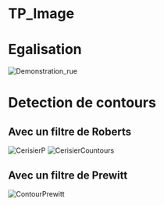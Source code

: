 # TP_Image
# Egalisation
![Demonstration_rue](https://github.com/mateohubert2/TP_Image/assets/104895927/753d8e04-86db-4563-931c-4fea21c55a61)
# Detection de contours
## Avec un filtre de Roberts
![CerisierP](https://github.com/mateohubert2/TP_Image/assets/104895927/fa27b584-a29c-4f85-8114-4ca3ef9a490f)
![CerisierCountours](https://github.com/mateohubert2/TP_Image/assets/104895927/15971efe-31ab-4fc5-a775-60ee6a6f7d80)
## Avec un filtre de Prewitt
![ContourPrewitt](https://github.com/mateohubert2/TP_Image/assets/104895927/8075901c-a58a-4a78-a8d5-bf3dbc284979)
